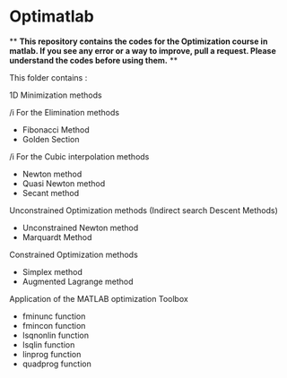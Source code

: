 # Optimatlab

** **This repository contains the codes for the Optimization course in matlab.
If you see any error or a way to improve, pull a request.
Please understand the codes before using them.** **


This folder contains : 

1D Minimization methods

/i For the Elimination methods
-	Fibonacci Method
-	Golden Section

/i For the Cubic interpolation methods
-	Newton method
-	Quasi Newton method
-	Secant method

Unconstrained Optimization methods (Indirect search Descent Methods)
- Unconstrained Newton method
- Marquardt Method

Constrained Optimization methods
- Simplex method
- Augmented Lagrange method

Application of the MATLAB optimization Toolbox
- fminunc function
- fmincon function
- lsqnonlin function
- lsqlin function
- linprog function
- quadprog function







